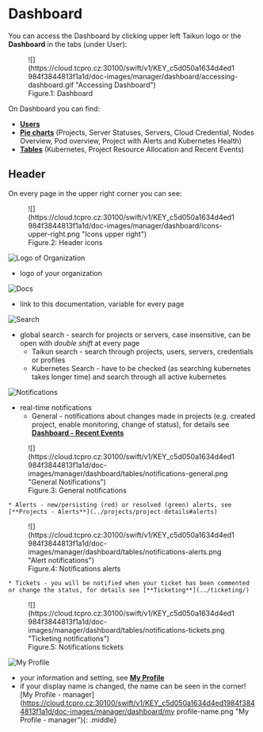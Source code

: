 # Dashboard

You can access the Dashboard by clicking upper left Taikun logo or the **Dashboard** in the tabs (under User):

<figure markdown>
  ![](https://cloud.tcpro.cz:30100/swift/v1/KEY_c5d050a1634d4ed1984f3844813f1a1d/doc-images/manager/dashboard/accessing-dashboard.gif "Accessing Dashboard")
  <figcaption>Figure.1: Dashboard</figcaption>
</figure>

On Dashboard you can find:

* [**Users**](users/)
* [**Pie charts**](charts/) (Projects, Server Statuses, Servers, Cloud Credential, Nodes Overview, Pod overview, Project with Alerts and Kubernetes Health)
* [**Tables**](tables/) (Kubernetes, Project Resource Allocation and Recent Events)

## **Header**

On every page in the upper right corner you can see:

<figure markdown>
  ![](https://cloud.tcpro.cz:30100/swift/v1/KEY_c5d050a1634d4ed1984f3844813f1a1d/doc-images/manager/dashboard/icons-upper-right.png "Icons upper right")
  <figcaption>Figure.2: Header icons</figcaption>
</figure>

![Logo of Organization](https://cloud.tcpro.cz:30100/swift/v1/KEY_c5d050a1634d4ed1984f3844813f1a1d/doc-images/manager/dashboard/logo.png "Logo if your Organization")

* logo of your organization

![Docs](https://cloud.tcpro.cz:30100/swift/v1/KEY_c5d050a1634d4ed1984f3844813f1a1d/doc-images/manager/dashboard/docs.png "Docs")

* link to this documentation, variable for every page

![Search](https://cloud.tcpro.cz:30100/swift/v1/KEY_c5d050a1634d4ed1984f3844813f1a1d/doc-images/manager/dashboard/global-search.png "Search")

* global search - search for projects or servers, case insensitive, can be open with *double shift* at every page
    * Taikun search - search through projects, users, servers, credentials or profiles
    * Kubernetes Search - have to be checked (as searching kubernetes takes longer time) and search through all active kubernetes

![Notifications](https://cloud.tcpro.cz:30100/swift/v1/KEY_c5d050a1634d4ed1984f3844813f1a1d/doc-images/manager/dashboard/bell.png "Notifications")

* real-time notifications
    * General - notifications about changes made in projects (e.g. created project, enable monitoring, change of status), for details see [**Dashboard - Recent Events**](tables#recent-events)    

<figure markdown>
  ![](https://cloud.tcpro.cz:30100/swift/v1/KEY_c5d050a1634d4ed1984f3844813f1a1d/doc-images/manager/dashboard/tables/notifications-general.png "General Notifications")
  <figcaption>Figure.3: General notifications</figcaption>
</figure>

    * Alerts - new/persisting (red) or resolved (green) alerts, see [**Projects - Alerts**](../projects/project-details#alerts)    

<figure markdown>
  ![](https://cloud.tcpro.cz:30100/swift/v1/KEY_c5d050a1634d4ed1984f3844813f1a1d/doc-images/manager/dashboard/tables/notifications-alerts.png "Alert notifications")
  <figcaption>Figure.4: Notifications alerts</figcaption>
</figure>

    * Tickets - you will be notified when your ticket has been commented or change the status, for details see [**Ticketing**](../ticketing/)    

<figure markdown>
  ![](https://cloud.tcpro.cz:30100/swift/v1/KEY_c5d050a1634d4ed1984f3844813f1a1d/doc-images/manager/dashboard/tables/notifications-tickets.png "Ticketing notifications")
  <figcaption>Figure.5: Notifications tickets</figcaption>
</figure>

![My Profile](https://cloud.tcpro.cz:30100/swift/v1/KEY_c5d050a1634d4ed1984f3844813f1a1d/doc-images/manager/dashboard/my-profile.png "My Profile")

* your information and setting, see [**My Profile**](../my-profile/)
* if your display name is changed, the name can be seen in the corner![My Profile - manager](https://cloud.tcpro.cz:30100/swift/v1/KEY_c5d050a1634d4ed1984f3844813f1a1d/doc-images/manager/dashboard/my profile-name.png "My Profile - manager"){: .middle}

